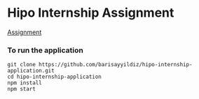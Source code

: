 # Hipo Internship Assignment


[Assignment](https://www.figma.com/file/ZYsbwFkjHhHEuhsJ9RLgLd9y/Web-Homework?node-id=0%3A1)

### To run the application

```
git clone https://github.com/barisayyildiz/hipo-internship-application.git
cd hipo-internship-application
npm install
npm start
```
